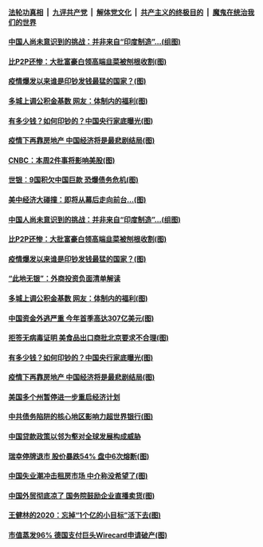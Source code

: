 ####  [法轮功真相](../../../../basic/blob/master/README.md?t=06291302) &nbsp;|&nbsp; [九评共产党](../../../../9ping.md/blob/master/README.md?t=06291302) &nbsp;|&nbsp; [解体党文化](../../../../jtdwh.md/blob/master/README.md?t=06291302)  &nbsp;|&nbsp; [共产主义的终极目的](../../../../gczydzjmd.md/blob/master/README.md?t=06291302) &nbsp;|&nbsp; [魔鬼在统治我们的世界](../../../../mgztzwmdsj.md/blob/master/README.md?t=06291302) 

#### [中国人尚未意识到的挑战：并非来自“印度制造”…(组图)](../pages/p5/938013.md?t=06291302) 

#### [比P2P还惨：大批富豪白领高端韭菜被刨根收割(图)](../pages/p5/938055.md?t=06291302) 

#### [疫情爆发以来谁是印钞发钱最猛的国家？(图)](../pages/p5/938038.md?t=06291302) 

#### [多城上调公积金基数 网友：体制内的福利(图)](../pages/p5/937999.md?t=06291302) 

#### [有多少钱？如何印钞的？中国央行家底曝光(图)](../pages/p5/937885.md?t=06291302) 

#### [疫情下再靠房地产 中国经济将是最悲剧结局(图)](../pages/p5/937893.md?t=06291302) 

#### [CNBC：本周2件事将影响美股(图)](../pages/p5/938078.md?t=06291302) 

#### [世银︰9国积欠中国巨款 恐爆债务危机(图)](../pages/p5/938074.md?t=06291302) 

#### [美中经济大碰撞：即将从幕后走向前台…(图)](../pages/p5/938024.md?t=06291302) 

#### [中国人尚未意识到的挑战：并非来自“印度制造”…(组图)](../pages/p5/938013.md?t=06291302) 

#### [比P2P还惨：大批富豪白领高端韭菜被刨根收割(图)](../pages/p5/938055.md?t=06291302) 

#### [疫情爆发以来谁是印钞发钱最猛的国家？(图)](../pages/p5/938038.md?t=06291302) 

#### [“此地无银”：外商投资负面清单解读](../pages/p5/938011.md?t=06291302) 

#### [多城上调公积金基数 网友：体制内的福利(图)](../pages/p5/937999.md?t=06291302) 

#### [中国资金外逃严重 今年首季高达307亿美元(图)](../pages/p5/937945.md?t=06291302) 

#### [拒签无病毒证明 美食品出口商批北京要求不合理(图)](../pages/p5/937941.md?t=06291302) 

#### [有多少钱？如何印钞的？中国央行家底曝光(图)](../pages/p5/937885.md?t=06291302) 

#### [疫情下再靠房地产 中国经济将是最悲剧结局(图)](../pages/p5/937893.md?t=06291302) 

#### [美国多个州暂停进一步重启经济计划](../pages/p5/937884.md?t=06291302) 

#### [中共债务陷阱的核心地区影响力超世界银行(图)](../pages/p5/937882.md?t=06291302) 

#### [中国贷款政策以邻为壑对全球发展构成威胁](../pages/p5/937877.md?t=06291302) 

#### [瑞幸停牌退市 股价暴跌54% 盘中6次熔断(图)](../pages/p5/937854.md?t=06291302) 

#### [中国失业潮冲击租房市场 中介称没希望了(图)](../pages/p5/937808.md?t=06291302) 

#### [中国外贸彻底凉了 国务院鼓励企业直播卖货(图)](../pages/p5/937813.md?t=06291302) 

#### [王健林的2020：忘掉“1个亿的小目标”活下去(图)](../pages/p5/937834.md?t=06291302) 

#### [市值蒸发96% 德国支付巨头Wirecard申请破产(图)](../pages/p5/937805.md?t=06291302) 


